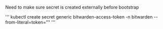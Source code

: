 Need to make sure secret is created externally before bootstrap

'''
kubectl create secret generic bitwarden-access-token -n bitwarden --from-literal=token="<Auth-Token-Here>"
'''
